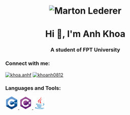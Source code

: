 <h1 align="center">
<img src="https://i.pinimg.com/736x/1f/b9/11/1fb911d783417b498f7703398ca35f10.jpg" alt="Marton Lederer"/>
</h1>
<h1 align="center">Hi 👋, I'm Anh Khoa</h1>
<h3 align="center">A student of FPT University</h3>

<h3 align="left">Connect with me:</h3>
<p align="left">
<a href="https://fb.com/khoa.anhf" target="blank"><img align="center" src="https://raw.githubusercontent.com/rahuldkjain/github-profile-readme-generator/master/src/images/icons/Social/facebook.svg" alt="khoa.anhf" height="30" width="40" /></a>
<a href="https://instagram.com/khoanh0812" target="blank"><img align="center" src="https://raw.githubusercontent.com/rahuldkjain/github-profile-readme-generator/master/src/images/icons/Social/instagram.svg" alt="khoanh0812" height="30" width="40" /></a>
</p>

<h3 align="left">Languages and Tools:</h3>
<p align="left"> <a href="https://www.w3schools.com/cpp/" target="_blank" rel="noreferrer"> <img src="https://raw.githubusercontent.com/devicons/devicon/master/icons/cplusplus/cplusplus-original.svg" alt="cplusplus" width="40" height="40"/> </a> <a href="https://www.w3schools.com/cs/" target="_blank" rel="noreferrer"> <img src="https://raw.githubusercontent.com/devicons/devicon/master/icons/csharp/csharp-original.svg" alt="csharp" width="40" height="40"/> </a> <a href="https://www.java.com" target="_blank" rel="noreferrer"> <img src="https://raw.githubusercontent.com/devicons/devicon/master/icons/java/java-original.svg" alt="java" width="40" height="40"/> </a> </p>

